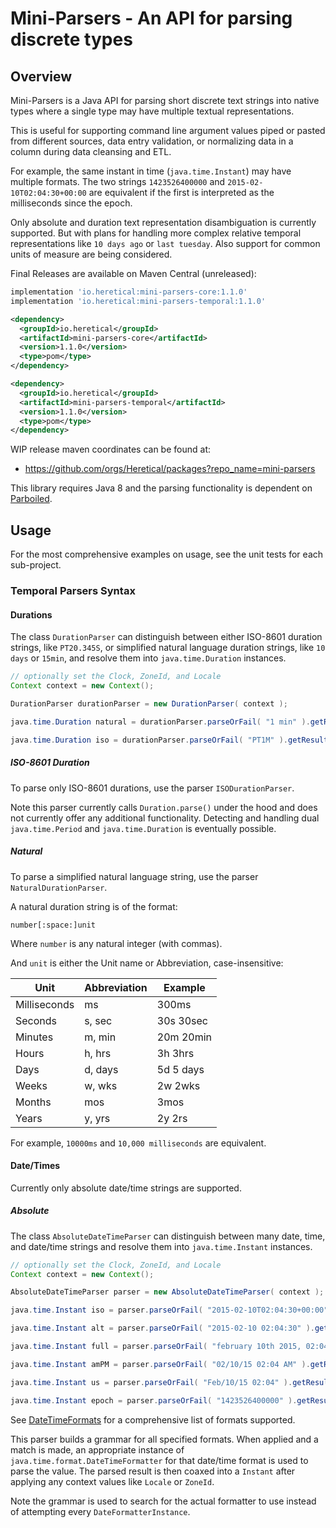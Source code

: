 # Mini-Parsers - An API for parsing discrete types

## Overview

Mini-Parsers is a Java API for parsing short discrete text strings into native types where a single type may have
multiple textual representations.

This is useful for supporting command line argument values piped or pasted from different sources, data entry
validation, or normalizing data in a column during data cleansing and ETL.

For example, the same instant in time (`java.time.Instant`) may have multiple formats. The two strings `1423526400000`
and `2015-02-10T02:04:30+00:00` are equivalent if the first is interpreted as the milliseconds since the epoch.

Only absolute and duration text representation disambiguation is currently supported. But with plans for handling more
complex relative temporal representations like `10 days ago` or `last tuesday`. Also support for common units of measure
are being considered.

Final Releases are available on Maven Central (unreleased):

```gradle
implementation 'io.heretical:mini-parsers-core:1.1.0'
implementation 'io.heretical:mini-parsers-temporal:1.1.0'
```

```xml
<dependency>
  <groupId>io.heretical</groupId>
  <artifactId>mini-parsers-core</artifactId>
  <version>1.1.0</version>
  <type>pom</type>
</dependency>

<dependency>
  <groupId>io.heretical</groupId>
  <artifactId>mini-parsers-temporal</artifactId>
  <version>1.1.0</version>
  <type>pom</type>
</dependency>
```

WIP release maven coordinates can be found at:

* https://github.com/orgs/Heretical/packages?repo_name=mini-parsers

This library requires Java 8 and the parsing functionality is dependent on [Parboiled](https://github.com/sirthias/parboiled/wiki).

## Usage

For the most comprehensive examples on usage, see the unit tests for each sub-project.

### Temporal Parsers Syntax

#### Durations

The class `DurationParser` can distinguish between either ISO-8601 duration strings, like `PT20.345S`, or simplified
natural language duration strings, like `10 days` or `15min`, and resolve them into `java.time.Duration` instances.

```java
// optionally set the Clock, ZoneId, and Locale
Context context = new Context();

DurationParser durationParser = new DurationParser( context );

java.time.Duration natural = durationParser.parseOrFail( "1 min" ).getResult();

java.time.Duration iso = durationParser.parseOrFail( "PT1M" ).getResult();
```

##### ISO-8601 Duration

To parse only ISO-8601 durations, use the parser `ISODurationParser`.

Note this parser currently calls `Duration.parse()` under the hood and does not currently offer any additional
functionality. Detecting and handling dual `java.time.Period` and `java.time.Duration` is eventually possible.

##### Natural

To parse a simplified natural language string, use the parser `NaturalDurationParser`.

A natural duration string is of the format:

```text
number[:space:]unit
```

Where `number` is any natural integer (with commas).

And `unit` is either the Unit name or Abbreviation, case-insensitive:

| Unit | Abbreviation | Example
| -----| ------------ | -------
| Milliseconds | ms | 300ms
| Seconds | s, sec | 30s 30sec
| Minutes | m, min | 20m 20min
| Hours | h, hrs | 3h 3hrs
| Days | d, days | 5d 5 days
| Weeks | w, wks | 2w 2wks
| Months | mos | 3mos
| Years | y, yrs | 2y 2rs

For example, `10000ms` and `10,000 milliseconds` are equivalent.

#### Date/Times

Currently only absolute date/time strings are supported.

##### Absolute

The class `AbsoluteDateTimeParser` can distinguish between many date, time, and date/time strings and resolve them into
`java.time.Instant` instances.

```java
// optionally set the Clock, ZoneId, and Locale
Context context = new Context();

AbsoluteDateTimeParser parser = new AbsoluteDateTimeParser( context );

java.time.Instant iso = parser.parseOrFail( "2015-02-10T02:04:30+00:00" ).getResult();

java.time.Instant alt = parser.parseOrFail( "2015-02-10 02:04:30" ).getResult();

java.time.Instant full = parser.parseOrFail( "february 10th 2015, 02:04:03" ).getResult();

java.time.Instant amPM = parser.parseOrFail( "02/10/15 02:04 AM" ).getResult();

java.time.Instant us = parser.parseOrFail( "Feb/10/15 02:04" ).getResult();

java.time.Instant epoch = parser.parseOrFail( "1423526400000" ).getResult();
```

See [DateTimeFormats](mini-parsers-temporal/src/main/java/heretical/parser/temporal/format/DateTimeFormats.java) for a
comprehensive list of formats supported.

This parser builds a grammar for all specified formats. When applied and a match is made, an appropriate instance of
`java.time.format.DateTimeFormatter` for that date/time format is used to parse the value. The parsed result is then
coaxed into a `Instant` after applying any context values like `Locale` or `ZoneId`.

Note the grammar is used to search for the actual formatter to use instead of attempting every `DateFormatterInstance`.